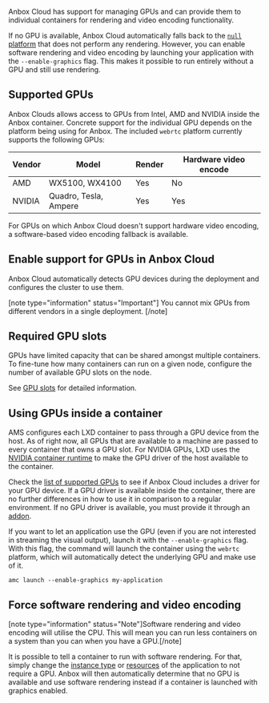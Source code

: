 Anbox Cloud has support for managing GPUs and can provide them to individual containers for rendering and video encoding functionality.

If no GPU is available, Anbox Cloud automatically falls back to the [`null` platform](https://discourse.ubuntu.com/t/anbox-platforms/18733) that does not perform any rendering. However, you can enable software rendering and video encoding by launching your application with the `--enable-graphics` flag. This makes it possible to run entirely without a GPU and still use rendering.

<a name="supported-gpus"></a>
## Supported GPUs

Anbox Clouds allows access to GPUs from Intel, AMD and NVIDIA inside the Anbox container. Concrete support for the individual GPU depends on the platform being using for Anbox. The included `webrtc` platform currently supports the following GPUs:

| Vendor | Model                 | Render | Hardware video encode |
|--------|-----------------------|--------|-----------------------|
| AMD    | WX5100, WX4100        | Yes    | No                    |
| NVIDIA | Quadro, Tesla, Ampere | Yes    | Yes                   |

For GPUs on which Anbox Cloud doesn't support hardware video encoding, a software-based video encoding fallback is available.

## Enable support for GPUs in Anbox Cloud

Anbox Cloud automatically detects GPU devices during the deployment and configures the cluster to use them.

[note type="information" status="Important"]
You cannot mix GPUs from different vendors in a single deployment.
[/note]

## Required GPU slots

GPUs have limited capacity that can be shared amongst multiple containers. To fine-tune how many containers can run on a given node, configure the number of available GPU slots on the node.

See [GPU slots](https://discourse.ubuntu.com/t/about-capacity-planning/28717#gpu-slots) for detailed information.

## Using GPUs inside a container

AMS configures each LXD container to pass through a GPU device from the host. As of right now, all GPUs that are available to a machine are passed to every container that owns a GPU slot. For NVIDIA GPUs, LXD uses the [NVIDIA container runtime](https://github.com/NVIDIA/nvidia-container-runtime) to make the GPU driver of the host available to the container.

Check the [list of supported GPUs](#supported-gpus) to see if Anbox Cloud includes a driver for your GPU device. If a GPU driver is available inside the container, there are no further differences in how to use it in comparison to a regular environment. If no GPU driver is available, you must provide it through an [addon](https://discourse.ubuntu.com/t/managing-addons/17759).

If you want to let an application use the GPU (even if you are not interested in streaming the visual output), launch it with the `--enable-graphics` flag. With this flag, the command will launch the container using the `webrtc` platform, which will automatically detect the underlying GPU and make use of it.

    amc launch --enable-graphics my-application

## Force software rendering and video encoding

[note type="information" status="Note"]Software rendering and video encoding will utilise the CPU. This will mean you can run less containers on a system than you can when you have a GPU.[/note]

It is possible to tell a container to run with software rendering. For that, simply change the [instance type](https://discourse.ubuntu.com/t/instance-types/17764) or [resources](https://discourse.ubuntu.com/t/configure-available-resources/24960) of the application to not require a GPU. Anbox will then automatically determine that no GPU is available and use software rendering instead if a container is launched with graphics enabled.
